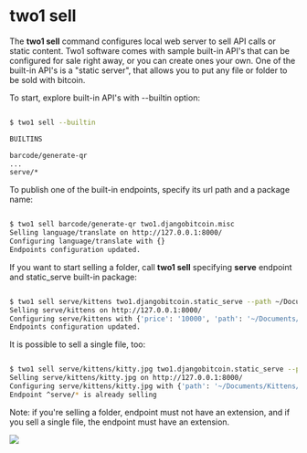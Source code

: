 # two1 sell

The **two1 sell** command configures local web server to sell API calls or static content. Two1 software comes with sample built-in API's that can be configured for sale right away, or you can create ones your own. One of the built-in API's is a "static server", that allows you to put any file or folder to be sold with bitcoin. 

To start, explore built-in API's with --builtin option: 

```bash

$ two1 sell --builtin

BUILTINS

barcode/generate-qr
...
serve/*

```

To publish one of the built-in endpoints, specify its url path and a package name:

```bash

$ two1 sell barcode/generate-qr two1.djangobitcoin.misc
Selling language/translate on http://127.0.0.1:8000/
Configuring language/translate with {}
Endpoints configuration updated.

```

If you want to start selling a folder, call **two1 sell** specifying **serve** endpoint and static_serve built-in package:

```bash

$ two1 sell serve/kittens two1.djangobitcoin.static_serve --path ~/Documents/Kittens --price 10000
Selling serve/kittens on http://127.0.0.1:8000/
Configuring serve/kittens with {'price': '10000', 'path': '~/Documents/Kittens'}
Endpoints configuration updated.

```
It is possible to sell a single file, too:
```bash

$ two1 sell serve/kittens/kitty.jpg two1.djangobitcoin.static_serve --path ~/Documents/Kittens/red.jpeg --price 10000
Selling serve/kittens/kitty.jpg on http://127.0.0.1:8000/
Configuring serve/kittens/kitty.jpg with {'path': '~/Documents/Kittens/red.jpeg', 'price': '10000'}
Endpoint ^serve/* is already selling
```
Note: if you're selling a folder, endpoint must not have an extension, and if you sell a single file, the endpoint must have an extension.

![](https://github.com/21dotco/two1/blob/sergey-sell-static/docs/two1_sell.gif)
 
